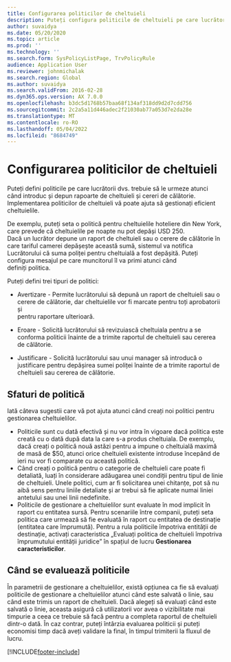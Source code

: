 ```yaml
---
title: Configurarea politicilor de cheltuieli
description: Puteți configura politicile de cheltuieli pe care lucrătorii dvs. trebuie să le respecte atunci când introduc și trimit rapoarte de cheltuieli și solicitări de călătorie în Microsoft Dynamics 365 Finante.
author: suvaidya
ms.date: 05/20/2020
ms.topic: article
ms.prod: ''
ms.technology: ''
ms.search.form: SysPolicyListPage, TrvPolicyRule
audience: Application User
ms.reviewer: johnmichalak
ms.search.region: Global
ms.author: suvaidya
ms.search.validFrom: 2016-02-28
ms.dyn365.ops.version: AX 7.0.0
ms.openlocfilehash: b3dc5d1768b57baa68f134af318dd9d2d7cdd756
ms.sourcegitcommit: 2c2a5a11d446adec2f21030ab77a053d7e2da28e
ms.translationtype: MT
ms.contentlocale: ro-RO
ms.lasthandoff: 05/04/2022
ms.locfileid: "8684749"
---
```

# <a name="set-up-expense-policies"></a>Configurarea politicilor de cheltuieli

Puteți defini politicile pe care lucrătorii dvs. trebuie să le urmeze atunci când introduc și depun rapoarte de cheltuieli și cereri de călătorie.         
Implementarea politicilor de cheltuieli vă poate ajuta să gestionați eficient cheltuielile.         

De exemplu, puteți seta o politică pentru cheltuielile hoteliere din New York, care prevede că cheltuielile pe noapte nu pot depăși USD 250.       
Dacă un lucrător depune un raport de cheltuieli sau o cerere de călătorie în care tariful camerei depășește această sumă, sistemul va notifica        
Lucrătorului că suma poliței pentru cheltuială a fost depășită. Puteți configura mesajul pe care muncitorul îl va primi atunci când        
definiți politica.      
        
Puteți defini trei tipuri de politici:         
        
- Avertizare - Permite lucrătorului să depună un raport de cheltuieli sau o cerere de călătorie, dar cheltuielile vor fi marcate pentru toți aprobatorii și        
  pentru raportare ulterioară.        

- Eroare - Solicită lucrătorului să revizuiască cheltuiala pentru a se conforma politicii înainte de a trimite raportul de cheltuieli sau cererea de călătorie.       
 
 - Justificare - Solicită lucrătorului sau unui manager să introducă o justificare pentru depășirea sumei poliței înainte de a trimite raportul de cheltuieli sau cererea de călătorie.        

## <a name="policy-tips"></a>Sfaturi de politică
Iată câteva sugestii care vă pot ajuta atunci când creați noi politici pentru gestionarea cheltuielilor. 
* Politicile sunt cu dată efectivă și nu vor intra în vigoare dacă politica este creată cu o dată după data la care s-a produs cheltuiala. De exemplu, dacă creați o politică nouă astăzi pentru a impune o cheltuială maximă de masă de $50, atunci orice cheltuieli existente introduse începând de ieri nu vor fi comparate cu această politică.
* Când creați o politică pentru o categorie de cheltuieli care poate fi detaliată, luați în considerare adăugarea unei condiții pentru tipul de linie de cheltuieli. Unele politici, cum ar fi solicitarea unei chitanțe, pot să nu aibă sens pentru liniile detaliate și ar trebui să fie aplicate numai liniei antetului sau unei linii nedefinite. 
* Politicile de gestionare a cheltuielilor sunt evaluate în mod implicit în raport cu entitatea sursă. Pentru scenariile între companii, puteți seta politica care urmează să fie evaluată în raport cu entitatea de destinație (entitatea care împrumută). Pentru a rula politicile împotriva entității de destinație, activați caracteristica „Evaluați politica de cheltuieli împotriva împrumutului entității juridice” în spațiul de lucru **Gestionarea caracteristicilor**.

## <a name="when-to-evaluate-policies"></a>Când se evaluează politicile

În parametrii de gestionare a cheltuielilor, există opțiunea ca fie să evaluați politicile de gestionare a cheltuielilor atunci când este salvată o linie, sau când este trimis un raport de cheltuieli. Dacă alegeți să evaluați când este salvată o linie, aceasta asigură că utilizatorii vor avea o vizibilitate mai timpurie a ceea ce trebuie să facă pentru a completa raportul de cheltuieli dintr-o dată. În caz contrar, puteți întârzia evaluarea politicii și puteți economisi timp dacă aveți validare la final, în timpul trimiterii la fluxul de lucru.


[!INCLUDE[footer-include](../includes/footer-banner.md)]